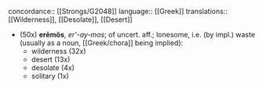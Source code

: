 concordance:: [[Strongs/G2048]] 
language:: [[Greek]] 
translations:: [[Wilderness]], [[Desolate]], [[Desert]]

- (50x) **erēmõs**, *er'-ay-mos*; of uncert. aff.; lonesome, i.e. (by impl.) waste (usually as a noun, [[Greek/chora]] being implied):
	- wilderness (32x)
	- desert (13x)
	- desolate (4x)
	- solitary (1x)